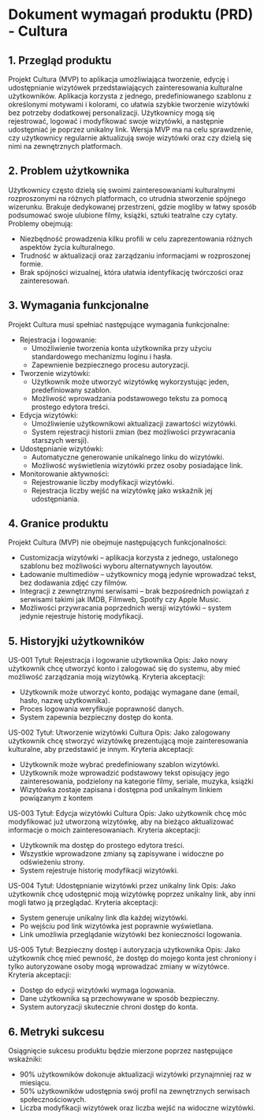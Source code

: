 # Dokument wymagań produktu (PRD) - Cultura

## 1. Przegląd produktu

Projekt Cultura (MVP) to aplikacja umożliwiająca tworzenie, edycję i udostępnianie wizytówek przedstawiających zainteresowania kulturalne użytkowników. Aplikacja korzysta z jednego, predefiniowanego szablonu z określonymi motywami i kolorami, co ułatwia szybkie tworzenie wizytówki bez potrzeby dodatkowej personalizacji. Użytkownicy mogą się rejestrować, logować i modyfikować swoje wizytówki, a następnie udostępniać je poprzez unikalny link. Wersja MVP ma na celu sprawdzenie, czy użytkownicy regularnie aktualizują swoje wizytówki oraz czy dzielą się nimi na zewnętrznych platformach.

## 2. Problem użytkownika

Użytkownicy często dzielą się swoimi zainteresowaniami kulturalnymi rozproszonymi na różnych platformach, co utrudnia stworzenie spójnego wizerunku. Brakuje dedykowanej przestrzeni, gdzie mogliby w łatwy sposób podsumować swoje ulubione filmy, książki, sztuki teatralne czy cytaty. Problemy obejmują:

- Niezbędność prowadzenia kilku profili w celu zaprezentowania różnych aspektów życia kulturalnego.
- Trudność w aktualizacji oraz zarządzaniu informacjami w rozproszonej formie.
- Brak spójności wizualnej, która ułatwia identyfikację twórczości oraz zainteresowań.

## 3. Wymagania funkcjonalne

Projekt Cultura musi spełniać następujące wymagania funkcjonalne:

- Rejestracja i logowanie:
  - Umożliwienie tworzenia konta użytkownika przy użyciu standardowego mechanizmu loginu i hasła.
  - Zapewnienie bezpiecznego procesu autoryzacji.
- Tworzenie wizytówki:
  - Użytkownik może utworzyć wizytówkę wykorzystując jeden, predefiniowany szablon.
  - Możliwość wprowadzania podstawowego tekstu za pomocą prostego edytora treści.
- Edycja wizytówki:
  - Umożliwienie użytkownikowi aktualizacji zawartości wizytówki.
  - System rejestracji historii zmian (bez możliwości przywracania starszych wersji).
- Udostępnianie wizytówki:
  - Automatyczne generowanie unikalnego linku do wizytówki.
  - Możliwość wyświetlenia wizytówki przez osoby posiadające link.
- Monitorowanie aktywności:
  - Rejestrowanie liczby modyfikacji wizytówki.
  - Rejestracja liczby wejść na wizytówkę jako wskaźnik jej udostępniania.

## 4. Granice produktu

Projekt Cultura (MVP) nie obejmuje następujących funkcjonalności:

- Customizacja wizytówki – aplikacja korzysta z jednego, ustalonego szablonu bez możliwości wyboru alternatywnych layoutów.
- Ładowanie multimediów – użytkownicy mogą jedynie wprowadzać tekst, bez dodawania zdjęć czy filmów.
- Integracji z zewnętrznymi serwisami – brak bezpośrednich powiązań z serwisami takimi jak IMDB, Filmweb, Spotify czy Apple Music.
- Możliwości przywracania poprzednich wersji wizytówki – system jedynie rejestruje historię modyfikacji.

## 5. Historyjki użytkowników

US-001
Tytuł: Rejestracja i logowanie użytkownika
Opis: Jako nowy użytkownik chcę utworzyć konto i zalogować się do systemu, aby mieć możliwość zarządzania moją wizytówką.
Kryteria akceptacji:

- Użytkownik może utworzyć konto, podając wymagane dane (email, hasło, nazwę użytkownika).
- Proces logowania weryfikuje poprawność danych.
- System zapewnia bezpieczny dostęp do konta.

US-002
Tytuł: Utworzenie wizytówki Cultura
Opis: Jako zalogowany użytkownik chcę stworzyć wizytówkę prezentującą moje zainteresowania kulturalne, aby przedstawić je innym.
Kryteria akceptacji:

- Użytkownik może wybrać predefiniowany szablon wizytówki.
- Użytkownik może wprowadzić podstawowy tekst opisujący jego zainteresowania, podzielony na kategorie filmy, seriale, muzyka, książki
- Wizytówka zostaje zapisana i dostępna pod unikalnym linkiem powiązanym z kontem

US-003
Tytuł: Edycja wizytówki Cultura
Opis: Jako użytkownik chcę móc modyfikować już utworzoną wizytówkę, aby na bieżąco aktualizować informacje o moich zainteresowaniach.
Kryteria akceptacji:

- Użytkownik ma dostęp do prostego edytora treści.
- Wszystkie wprowadzone zmiany są zapisywane i widoczne po odświeżeniu strony.
- System rejestruje historię modyfikacji wizytówki.

US-004
Tytuł: Udostępnianie wizytówki przez unikalny link
Opis: Jako użytkownik chcę udostępnić moją wizytówkę poprzez unikalny link, aby inni mogli łatwo ją przeglądać.
Kryteria akceptacji:

- System generuje unikalny link dla każdej wizytówki.
- Po wejściu pod link wizytówka jest poprawnie wyświetlana.
- Link umożliwia przeglądanie wizytówki bez konieczności logowania.

US-005
Tytuł: Bezpieczny dostęp i autoryzacja użytkownika
Opis: Jako użytkownik chcę mieć pewność, że dostęp do mojego konta jest chroniony i tylko autoryzowane osoby mogą wprowadzać zmiany w wizytówce.
Kryteria akceptacji:

- Dostęp do edycji wizytówki wymaga logowania.
- Dane użytkownika są przechowywane w sposób bezpieczny.
- System autoryzacji skutecznie chroni dostęp do konta.

## 6. Metryki sukcesu

Osiągnięcie sukcesu produktu będzie mierzone poprzez następujące wskaźniki:

- 90% użytkowników dokonuje aktualizacji wizytówki przynajmniej raz w miesiącu.
- 50% użytkowników udostępnia swój profil na zewnętrznych serwisach społecznościowych.
- Liczba modyfikacji wizytówek oraz liczba wejść na widoczne wizytówki.
